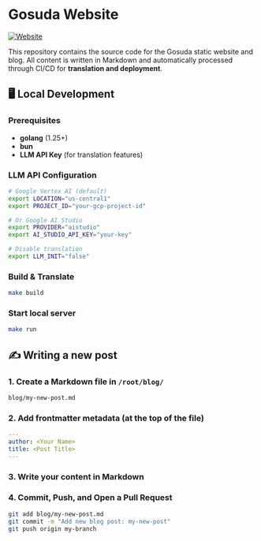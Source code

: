 # Gosuda Website

[![Website](https://img.shields.io/badge/visit-gosuda.org-blue?style=flat-square)](https://gosuda.org)

This repository contains the source code for the Gosuda static website and blog. All content is written in Markdown and automatically processed through CI/CD for **translation and deployment**.

## 🖥️ Local Development

### Prerequisites
   - **golang** (1.25+)
   - **bun**
   - **LLM API Key** (for translation features)

### LLM API Configuration
```bash
# Google Vertex AI (default)
export LOCATION="us-central1"
export PROJECT_ID="your-gcp-project-id"

# Or Google AI Studio
export PROVIDER="aistudio"
export AI_STUDIO_API_KEY="your-key"

# Disable translation
export LLM_INIT="false"
```

### Build & Translate
   ```bash
   make build
   ```

### Start local server
   ```bash
   make run
   ```

## ✍️ Writing a new post

### 1. **Create a Markdown file in `/root/blog/`**  
   ```bash
   blog/my-new-post.md
   ```

### 2. **Add frontmatter metadata (at the top of the file)**  
   ```yaml
   ---
   author: <Your Name>
   title: <Post Title>
   ---
   ```

### 3. **Write your content in Markdown**

### 4. **Commit, Push, and Open a Pull Request**
   ```bash
   git add blog/my-new-post.md
   git commit -m "Add new blog post: my-new-post"
   git push origin my-branch
   ```